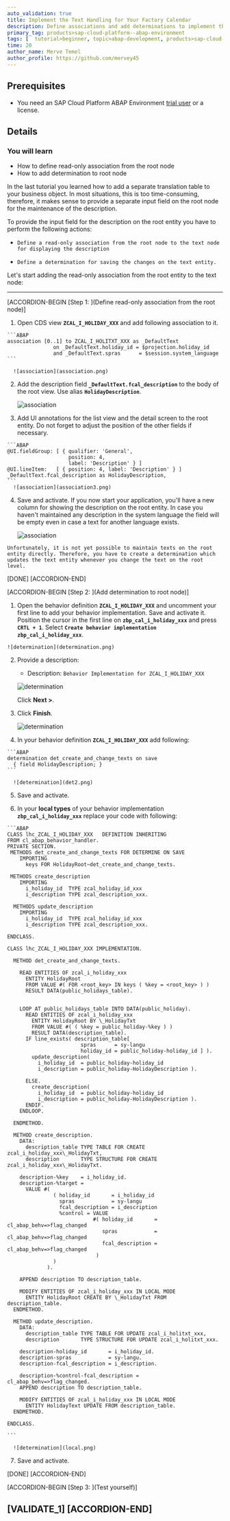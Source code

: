 ```yaml
---
auto_validation: true
title: Implement the Text Handling for Your Factory Calendar
description: Define associations and add determinations to implement the text handling for your factory calendar.
primary_tag: products>sap-cloud-platform--abap-environment
tags: [  tutorial>beginner, topic>abap-development, products>sap-cloud-platform ]
time: 20
author_name: Merve Temel
author_profile: https://github.com/mervey45
---
```


## Prerequisites  
- You need an SAP Cloud Platform ABAP Environment [trial user](abap-environment-trial-onboarding) or a license.

## Details
### You will learn  
- How to define read-only association from the root node
- How to add determination to root node


In the last tutorial you learned how to add a separate translation table to your business object. In most situations, this is too time-consuming, therefore, it makes sense to provide a separate input field on the root node for the maintenance of the description.

To provide the input field for the description on the root entity you have to perform the following actions:

  - 	Define a read-only association from the root node to the text node for displaying the description
  - 	Define a determination for saving the changes on the text entity.
Let's start adding the read-only association from the root entity to the text node:

---
[ACCORDION-BEGIN [Step 1: ](Define read-only association from the root node)]

  1. Open CDS view **`ZCAL_I_HOLIDAY_XXX`** and add following association to it.

    ```ABAP
    association [0..1] to ZCAL_I_HOLITXT_XXX as _DefaultText
                   on _DefaultText.holiday_id = $projection.holiday_id
                   and _DefaultText.spras      = $session.system_language
    ```

      ![association](association.png)

  2. Add the description field **`_DefaultText.fcal_description`** to the body of the root view. Use alias **`HolidayDescription`**.

      ![association](association2.png)

  3. Add UI annotations for the list view and the detail screen to the root entity. Do not forget to adjust the position of the other fields if necessary.

    ```ABAP
    @UI.fieldGroup: [ { qualifier: 'General',
                        position: 4,
                        label: 'Description' } ]
    @UI.lineItem:   [ { position: 4, label: 'Description' } ]
    _DefaultText.fcal_description as HolidayDescription,
    ```
      ![association](association3.png)

  4. Save and activate. If you now start your application, you'll have a new column for showing the description on the root entity. In case you haven't maintained any description in the system language the field will be empty even in case a text for another language exists.

      ![association](association4.png)

    Unfortunately, it is not yet possible to maintain texts on the root entity directly. Therefore, you have to create a determination which updates the text entity whenever you change the text on the root level.

[DONE]
[ACCORDION-END]

[ACCORDION-BEGIN [Step 2: ](Add determination to root node)]

  1. Open the behavior definition **`ZCAL_I_HOLIDAY_XXX`**  and uncomment your first line to add your behavior implementation. Save and activate it. Position the cursor in the first line on **`zbp_cal_i_holiday_xxx`** and press **`CRTL + 1`**. Select **`Create behavior implementation zbp_cal_i_holiday_xxx`**.

    ![determination](determination.png)

  2. Provide a description:
     - Description: `Behavior Implementation for ZCAL_I_HOLIDAY_XXX`

     ![determination](determination2.png)

     Click **Next >**.

  3. Click **Finish**.

      ![determination](determination3.png)

  4. In your behavior definition **`ZCAL_I_HOLIDAY_XXX`** add following:

    ```ABAP
    determination det_create_and_change_texts on save
      { field HolidayDescription; }
    ```

      ![determination](det2.png)

  5. Save and activate.

  6. In your **local types** of your behavior implementation **`zbp_cal_i_holiday_xxx`** replace your code with following:

    ```ABAP
    CLASS lhc_ZCAL_I_HOLIDAY_XXX   DEFINITION INHERITING
    FROM cl_abap_behavior_handler.
    PRIVATE SECTION.
     METHODS det_create_and_change_texts FOR DETERMINE ON SAVE
        IMPORTING
          keys FOR HolidayRoot~det_create_and_change_texts.

     METHODS create_description
        IMPORTING
          i_holiday_id  TYPE zcal_holiday_id_xxx
          i_description TYPE zcal_description_xxx.

      METHODS update_description
        IMPORTING
          i_holiday_id  TYPE zcal_holiday_id_xxx
          i_description TYPE zcal_description_xxx.

    ENDCLASS.

    CLASS lhc_ZCAL_I_HOLIDAY_XXX IMPLEMENTATION.

      METHOD det_create_and_change_texts.

        READ ENTITIES OF zcal_i_holiday_xxx
          ENTITY HolidayRoot
          FROM VALUE #( FOR <root_key> IN keys ( %key = <root_key> ) )
          RESULT DATA(public_holidays_table).


        LOOP AT public_holidays_table INTO DATA(public_holiday).
          READ ENTITIES OF zcal_i_holiday_xxx
            ENTITY HolidayRoot BY \_HolidayTxt
            FROM VALUE #( ( %key = public_holiday-%key ) )
            RESULT DATA(description_table).
          IF line_exists( description_table[
                            spras      = sy-langu
                            holiday_id = public_holiday-holiday_id ] ).
            update_description(
              i_holiday_id  = public_holiday-holiday_id
              i_description = public_holiday-HolidayDescription ).

          ELSE.
            create_description(
              i_holiday_id  = public_holiday-holiday_id
              i_description = public_holiday-HolidayDescription ).
          ENDIF.
        ENDLOOP.

      ENDMETHOD.

      METHOD create_description.
        DATA:
          description_table TYPE TABLE FOR CREATE zcal_i_holiday_xxx\_HolidayTxt,
          description       TYPE STRUCTURE FOR CREATE zcal_i_holiday_xxx\_HolidayTxt.

        description-%key    = i_holiday_id.
        description-%target =
          VALUE #(
                   ( holiday_id       = i_holiday_id
                     spras            = sy-langu
                     fcal_description = i_description
                     %control = VALUE
                                #( holiday_id       = cl_abap_behv=>flag_changed
                                   spras            = cl_abap_behv=>flag_changed
                                   fcal_description = cl_abap_behv=>flag_changed
                                 )
                   )
                 ).

        APPEND description TO description_table.

        MODIFY ENTITIES OF zcal_i_holiday_xxx IN LOCAL MODE
          ENTITY HolidayRoot CREATE BY \_HolidayTxt FROM description_table.
      ENDMETHOD.

      METHOD update_description.
        DATA:
          description_table TYPE TABLE FOR UPDATE zcal_i_holitxt_xxx,
          description       TYPE STRUCTURE FOR UPDATE zcal_i_holitxt_xxx.

        description-holiday_id       = i_holiday_id.
        description-spras            = sy-langu.
        description-fcal_description = i_description.

        description-%control-fcal_description = cl_abap_behv=>flag_changed.
        APPEND description TO description_table.

        MODIFY ENTITIES OF zcal_i_holiday_xxx IN LOCAL MODE
          ENTITY HolidayText UPDATE FROM description_table.
      ENDMETHOD.

    ENDCLASS.

    ```

      ![determination](local.png)

  7. Save and activate.

[DONE]
[ACCORDION-END]


[ACCORDION-BEGIN [Step 3: ](Test yourself)]

[VALIDATE_1]
[ACCORDION-END]
---
